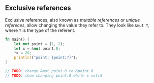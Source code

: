 <section class="slide">

# Exclusive references

</section>
<section class="slide">

Exclusive references, also known as _mutable references_ or _unique refereces_,
allow changing the value they refer to.
They look like `&mut T`, where `T` is the type of the referent.

```rust
fn main() {
    let mut point = (1, 2);
    let x = &mut point.0;
    *x = 20;
    println!("point: {point:?}");
}

// TODO: change &mut point.0 to &point.0
// TODO: show changing point.0 while x valid
```

</section>